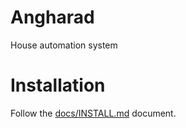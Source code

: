 # Angharad

House automation system

# Installation

Follow the [docs/INSTALL.md](docs/INSTALL.md) document.
